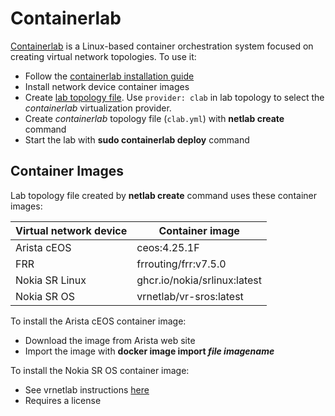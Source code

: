 # Containerlab

[Containerlab](https://containerlab.srlinux.dev/) is a Linux-based container orchestration system focused on creating virtual network topologies. To use it:

* Follow the [containerlab installation guide](https://containerlab.srlinux.dev/install/)
* Install network device container images
* Create [lab topology file](../topology-overview.md). Use `provider: clab` in lab topology to select the *containerlab* virtualization provider.
* Create *containerlab* topology file (`clab.yml`) with **netlab create** command
* Start the lab with **sudo containerlab deploy** command

## Container Images

Lab topology file created by **netlab create** command uses these container images:

| Virtual network device | Container image              |
|------------------------|------------------------------|
| Arista cEOS            | ceos:4.25.1F                 |
| FRR                    | frrouting/frr:v7.5.0         |
| Nokia SR Linux         | ghcr.io/nokia/srlinux:latest |
| Nokia SR OS            | vrnetlab/vr-sros:latest      |

To install the Arista cEOS container image:

* Download the image from Arista web site
* Import the image with **docker image import _file_ _imagename_**

To install the Nokia SR OS container image:

* See vrnetlab instructions [here](https://containerlab.srlinux.dev/manual/vrnetlab/)
* Requires a license
